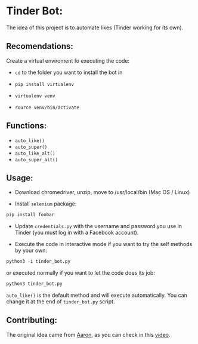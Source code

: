 # Tinder Bot:

The idea of this project is to automate likes (Tinder working for its own).

## Recomendations:
Create a virtual enviroment fo executing the code:

- `cd` to the folder you want to install the bot in

- `pip install virtualenv`

- `virtualenv venv`

- `source venv/bin/activate`

## Functions:

- `auto_like()`
- `auto_super()`
- `auto_like_alt()`
- `auto_super_alt()`

## Usage:

- Download chromedriver, unzip, move to /usr/local/bin (Mac OS / Linux)

- Install `selenium` package:

```bash
pip install foobar
```

- Update `credentials.py` with the username and password you use in Tinder (you must log in with a Facebook account).

- Execute the code in interactive mode if you want to try the self methods by your own:

```python
python3 -i tinder_bot.py
```

or executed normally if you want to let the code does its job:

```python
python3 tinder_bot.py
```

```auto_like()``` is the default method and will execute automatically. You can change it at the end of `tinder_bot.py` script.

## Contributing:
The original idea came from [Aaron](https://github.com/aj-4/), as you can check in this [video](https://www.youtube.com/watch?v=lvFAuUcowT4).
